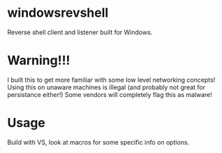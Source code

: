# windowsrevshell
Reverse shell client and listener built for Windows.
# Warning!!!
I built this to get more familiar with some low level networking concepts! Using this on unaware machines is illegal (and probably not great for persistance either!)
Some vendors will completely flag this as malware!
# Usage
Build with VS, look at macros for some specific info on options.
